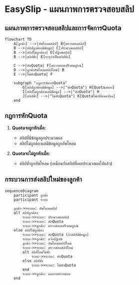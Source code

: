 # EasySlip - แผนภาพการตรวจสอบสลิป

## แผนภาพการตรวจสอบสลิปและการจัดการQuota

```mermaid
flowchart TD
    A[ลูกค้า] -->|อัพโหลดสลิป| B{ตรวจสอบสลิป}
    B -->|สลิปถูกต้องมีข้อมูล| C[ประมวลผลสลิป]
    B -->|สลิปไม่ถูกต้อง| D[ปฏิเสธสลิป]
    B -->|สลิปซ้ำ| E[ระบุว่าเป็นสลิปซ้ำ]
    
    C -->|หักQuota| F[ตรวจสอบเสร็จสมบูรณ์]
    D -->|ลูกค้าอัพโหลดสลิปใหม่| B
    E -->|ไม่หักQuota| F
    
    subgraph "กฎการจัดการQuota"
        G[สลิปถูกต้องมีข้อมูล] -->|"หักQuota"| H[Quotaลดลง]
        I[สลิปไม่ถูกต้องแต่มีข้อมูล] -->|"หักQuota"| H
        J[สลิปซ้ำ] -->|"ไม่หักQuota"| K[Quotaไม่เปลี่ยนแปลง]
    end
```

## กฎการหักQuota

1. **Quotaจะถูกหักเมื่อ:**
   - สลิปที่มีข้อมูลถูกประมวลผล
   - สลิปไม่ถูกต้องแต่มีข้อมูลถูกอัพโหลด

2. **Quotaจะไม่ถูกหักเมื่อ:**
   - สลิปซ้ำถูกอัพโหลด (เหมือนกับสลิปที่เคยประมวลผลไปแล้ว)

## กระบวนการส่งสลิปใหม่ของลูกค้า

```mermaid
sequenceDiagram
    participant ลูกค้า
    participant ระบบ
    
    ลูกค้า->>ระบบ: อัพโหลดสลิป
    alt สลิปถูกต้อง
        ระบบ->>ระบบ: ประมวลผลสลิป
        ระบบ->>ระบบ: หักQuota
        ระบบ->>ลูกค้า: ตรวจสอบเสร็จสมบูรณ์
    else สลิปไม่ถูกต้อง
        ระบบ->>ระบบ: หักQuota (ถ้าสลิปมีข้อมูล)
        ระบบ->>ลูกค้า: แจ้งปฏิเสธ
        ลูกค้า->>ระบบ: อัพโหลดสลิปใหม่
        ระบบ->>ระบบ: ตรวจสอบสลิปใหม่
        alt สลิปใหม่ไม่ซ้ำ
            ระบบ->>ระบบ: หักQuota
        else สลิปซ้ำ
            ระบบ->>ระบบ: ไม่หักQuota
        end
        ระบบ->>ลูกค้า: ผลการตรวจสอบ
    end
